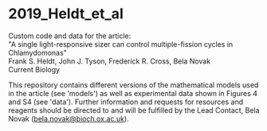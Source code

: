 # 2019_Heldt_et_al
Custom code and data for the article: <br>
"A single light-responsive sizer can control multiple-fission cycles in Chlamydomonas" <br>
Frank S. Heldt, John J. Tyson, Frederick R. Cross, Bela Novak <br>
Current Biology

This repository contains different versions of the mathematical models used in the article (see 'models') as well as experimental data shown in Figures 4 and S4 (see 'data'). Further information and requests for resources and reagents should be directed to and will be fulfilled by the Lead Contact, Bela Novak (bela.novak@bioch.ox.ac.uk). <br>
